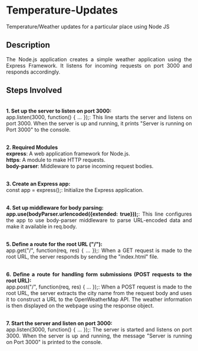# Temperature-Updates

<p align="justify"> Temperature/Weather updates for a particular place using Node JS</p>

## Description

<p align="justify">The Node.js application creates a simple weather application using the Express Framework. It listens for incoming requests on port 3000 and responds accordingly.</p>

## Steps Involved
<p align="justify"> <br/><b>1. Set up the server to listen on port 3000:</b><br/>
app.listen(3000, function() { ... });: This line starts the server and listens on port 3000. When the server is up and running, it prints "Server is running on Port 3000" to the console.</p>
<p align="justify"> <br/><b>2. Required Modules</b><br/>
<b>express</b>: A web application framework for Node.js.<br/>
<b>https</b>: A module to make HTTP requests.<br/>
<b>body-parser</b>: Middleware to parse incoming request bodies.<br/> </p>
<p align="justify"> <br/><b>3. Create an Express app:</b><br/>
const app = express();: Initialize the Express application.</p>
<p align="justify"> <br/><b>4. Set up middleware for body parsing:</b><br/>
<b>app.use(bodyParser.urlencoded({extended: true}));</b>: This line configures the app to use body-parser middleware to parse URL-encoded data and make it available in req.body.</p>
<p align="justify"> <br/><b>5. Define a route for the root URL ("/"):</b><br/>
app.get("/", function(req, res) { ... });: When a GET request is made to the root URL, the server responds by sending the "index.html" file.</p>
<p align="justify"> <br/><b>6. Define a route for handling form submissions (POST requests to the root URL):</b><br/>
app.post("/", function(req, res) { ... });: When a POST request is made to the root URL, the server extracts the city name from the request body and uses it to construct a URL to the OpenWeatherMap API. The weather information is then displayed on the webpage using the response object.</p>
<p align="justify"> <br/><b>7. Start the server and listen on port 3000:</b><br/>
app.listen(3000, function() { ... });: The server is started and listens on port 3000. When the server is up and running, the message "Server is running on Port 3000" is printed to the console.</p>

